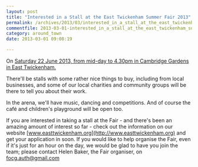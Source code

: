 ```yaml
---
layout: post
title: "Interested in a Stall at the East Twickenham Summer Fair 2013"
permalink: /archives/2013/03/interested_in_a_stall_at_the_east_twickenham_summe.html
commentfile: 2013-03-01-interested_in_a_stall_at_the_east_twickenham_summe
category: around_town
date: 2013-03-01 09:08:19

---
```


On [Saturday 22 June 2013, from mid-day to 4.30pm in Cambridge Gardens in East Twickenham.](/event/fair/200705143817)

There'll be stalls with some rather nice things to buy, including from local businesses, and some of our local charities and community groups will be there to tell you about their work.

In the arena, we'll have music, dancing and competitions. And of course the café and children's playground will be open too.

If you are interested in taking a stall at the Fair - and there's been an amazing amount of interest so far - check out the information on our website [www.easttwickenham.org](http://www.easttwickenham.org) and get your application in soon. If you would like to help organise the Fair, even if it's just for an hour on the day, we would be glad to have you join the team; please contact Helen Baker, the Fair organiser, on <focg.auth@gmail.com>
